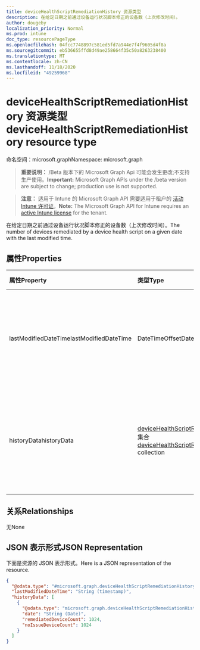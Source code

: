 ```yaml
---
title: deviceHealthScriptRemediationHistory 资源类型
description: 在给定日期之前通过设备运行状况脚本修正的设备数（上次修改时间）。
author: dougeby
localization_priority: Normal
ms.prod: intune
doc_type: resourcePageType
ms.openlocfilehash: 04fcc7748897c581ed5fd7a944e7f4f9605d4f8a
ms.sourcegitcommit: eb536655ffd8d49ae258664f35c50a8263238400
ms.translationtype: MT
ms.contentlocale: zh-CN
ms.lasthandoff: 11/18/2020
ms.locfileid: "49259968"
---
```

# <a name="devicehealthscriptremediationhistory-resource-type"></a><span data-ttu-id="e4a77-103">deviceHealthScriptRemediationHistory 资源类型</span><span class="sxs-lookup"><span data-stu-id="e4a77-103">deviceHealthScriptRemediationHistory resource type</span></span>

<span data-ttu-id="e4a77-104">命名空间：microsoft.graph</span><span class="sxs-lookup"><span data-stu-id="e4a77-104">Namespace: microsoft.graph</span></span>

> <span data-ttu-id="e4a77-105">**重要说明：** /Beta 版本下的 Microsoft Graph Api 可能会发生更改;不支持生产使用。</span><span class="sxs-lookup"><span data-stu-id="e4a77-105">**Important:** Microsoft Graph APIs under the /beta version are subject to change; production use is not supported.</span></span>

> <span data-ttu-id="e4a77-106">**注意：** 适用于 Intune 的 Microsoft Graph API 需要适用于租户的 [活动 Intune 许可证](https://go.microsoft.com/fwlink/?linkid=839381)。</span><span class="sxs-lookup"><span data-stu-id="e4a77-106">**Note:** The Microsoft Graph API for Intune requires an [active Intune license](https://go.microsoft.com/fwlink/?linkid=839381) for the tenant.</span></span>

<span data-ttu-id="e4a77-107">在给定日期之前通过设备运行状况脚本修正的设备数（上次修改时间）。</span><span class="sxs-lookup"><span data-stu-id="e4a77-107">The number of devices remediated by a device health script on a given date with the last modified time.</span></span>

## <a name="properties"></a><span data-ttu-id="e4a77-108">属性</span><span class="sxs-lookup"><span data-stu-id="e4a77-108">Properties</span></span>
|<span data-ttu-id="e4a77-109">属性</span><span class="sxs-lookup"><span data-stu-id="e4a77-109">Property</span></span>|<span data-ttu-id="e4a77-110">类型</span><span class="sxs-lookup"><span data-stu-id="e4a77-110">Type</span></span>|<span data-ttu-id="e4a77-111">描述</span><span class="sxs-lookup"><span data-stu-id="e4a77-111">Description</span></span>|
|:---|:---|:---|
|<span data-ttu-id="e4a77-112">lastModifiedDateTime</span><span class="sxs-lookup"><span data-stu-id="e4a77-112">lastModifiedDateTime</span></span>|<span data-ttu-id="e4a77-113">DateTimeOffset</span><span class="sxs-lookup"><span data-stu-id="e4a77-113">DateTimeOffset</span></span>|<span data-ttu-id="e4a77-114">为 healthscript 计算结果历史记录的日期。</span><span class="sxs-lookup"><span data-stu-id="e4a77-114">The date on which the results history is calculated for the healthscript.</span></span>|
|<span data-ttu-id="e4a77-115">historyData</span><span class="sxs-lookup"><span data-stu-id="e4a77-115">historyData</span></span>|<span data-ttu-id="e4a77-116">[deviceHealthScriptRemediationHistoryData](../resources/intune-devices-devicehealthscriptremediationhistorydata.md) 集合</span><span class="sxs-lookup"><span data-stu-id="e4a77-116">[deviceHealthScriptRemediationHistoryData](../resources/intune-devices-devicehealthscriptremediationhistorydata.md) collection</span></span>|<span data-ttu-id="e4a77-117">在给定日期由设备运行状况脚本修正的设备的数量。</span><span class="sxs-lookup"><span data-stu-id="e4a77-117">The number of devices remediated by the device health script on the given date.</span></span>|

## <a name="relationships"></a><span data-ttu-id="e4a77-118">关系</span><span class="sxs-lookup"><span data-stu-id="e4a77-118">Relationships</span></span>
<span data-ttu-id="e4a77-119">无</span><span class="sxs-lookup"><span data-stu-id="e4a77-119">None</span></span>

## <a name="json-representation"></a><span data-ttu-id="e4a77-120">JSON 表示形式</span><span class="sxs-lookup"><span data-stu-id="e4a77-120">JSON Representation</span></span>
<span data-ttu-id="e4a77-121">下面是资源的 JSON 表示形式。</span><span class="sxs-lookup"><span data-stu-id="e4a77-121">Here is a JSON representation of the resource.</span></span>
<!-- {
  "blockType": "resource",
  "@odata.type": "microsoft.graph.deviceHealthScriptRemediationHistory"
}
-->
``` json
{
  "@odata.type": "#microsoft.graph.deviceHealthScriptRemediationHistory",
  "lastModifiedDateTime": "String (timestamp)",
  "historyData": [
    {
      "@odata.type": "microsoft.graph.deviceHealthScriptRemediationHistoryData",
      "date": "String (Date)",
      "remediatedDeviceCount": 1024,
      "noIssueDeviceCount": 1024
    }
  ]
}
```




